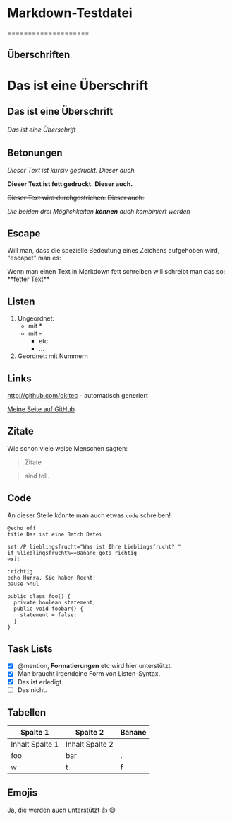 # Markdown-Testdatei
====================

Überschriften
-------------
# Das ist eine Überschrift
## Das ist eine Überschrift
###### Das ist eine Überschrift

Betonungen
----------
*Dieser Text ist kursiv gedruckt.*   _Dieser auch._

**Dieser Text ist fett gedruckt.**   __Dieser auch.__

~~Dieser Text wird durchgestrichen.~~   <del>Dieser auch.</del>

*Die ~~beiden~~ drei Möglichkeiten __können__ auch kombiniert werden*

Escape
------
Will man, dass die spezielle Bedeutung eines Zeichens aufgehoben wird, "escapet" man es:

Wenn man einen Text in Markdown fett schreiben will schreibt man das so: \*\*fetter Text\*\*

Listen
------
1. Ungeordnet:
    * mit *
    * mit -
        - etc
        - ...
2. Geordnet: mit Nummern
		
Links
-----
http://github.com/okitec - automatisch generiert

[Meine Seite auf GitHub](http://github.com/leletec)
		
Zitate
------
Wie schon viele weise Menschen sagten:
> Zitate

> sind toll.
		
Code
----
An dieser Stelle könnte man auch etwas `code` schreiben!

```batch
@echo off
title Das ist eine Batch Datei

set /P lieblingsfrucht="Was ist Ihre Lieblingsfrucht? "
if %lieblingsfrucht%==Banane goto richtig
exit

:richtig
echo Hurra, Sie haben Recht!
pause >nul
```

    public class foo() {
      private boolean statement;
      public void foobar() {
        statement = false;
      }
    }


Task Lists
----------
- [x] @mention, **Formatierungen** etc wird hier unterstützt.
- [x] Man braucht irgendeine Form von Listen-Syntax.
- [x] Das ist erledigt.
- [ ] Das nicht.

Tabellen
--------
Spalte 1 | Spalte 2 | Banane
-------- | -------- | ------
Inhalt Spalte 1 | Inhalt Spalte 2 
foo | bar | .
w | t | f 

Emojis
------
Ja, die werden auch unterstützt :+1: :smile:

